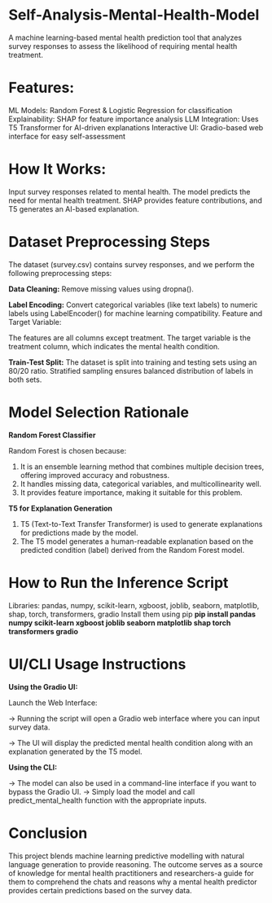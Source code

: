 # Self-Analysis-Mental-Health-Model
A machine learning-based mental health prediction tool that analyzes survey responses to assess the likelihood of requiring mental health treatment.

# Features:

ML Models: Random Forest & Logistic Regression for classification
Explainability: SHAP for feature importance analysis
LLM Integration: Uses T5 Transformer for AI-driven explanations
Interactive UI: Gradio-based web interface for easy self-assessment

# How It Works:
Input survey responses related to mental health.
The model predicts the need for mental health treatment.
SHAP provides feature contributions, and T5 generates an AI-based explanation.

# Dataset Preprocessing Steps
The dataset (survey.csv) contains survey responses, and we perform the following preprocessing steps:

**Data Cleaning:**
Remove missing values using dropna().

**Label Encoding:**
Convert categorical variables (like text labels) to numeric labels using LabelEncoder() for machine learning compatibility.
Feature and Target Variable:

The features are all columns except treatment.
The target variable is the treatment column, which indicates the mental health condition.

**Train-Test Split:**
The dataset is split into training and testing sets using an 80/20 ratio. Stratified sampling ensures balanced distribution of labels in both sets.

# Model Selection Rationale

**Random Forest Classifier**

Random Forest is chosen because:

1) It is an ensemble learning method that combines multiple decision trees, offering improved accuracy and robustness.
2) It handles missing data, categorical variables, and multicollinearity well.
3) It provides feature importance, making it suitable for this problem.
   
**T5 for Explanation Generation**
1) T5 (Text-to-Text Transfer Transformer) is used to generate explanations for predictions made by the model.
2) The T5 model generates a human-readable explanation based on the predicted condition (label) derived from the Random Forest model.

# How to Run the Inference Script

Libraries: pandas, numpy, scikit-learn, xgboost, joblib, seaborn, matplotlib, shap, torch, transformers, gradio Install them using pip
**pip install pandas numpy scikit-learn xgboost joblib seaborn matplotlib shap torch transformers gradio**

# UI/CLI Usage Instructions

**Using the Gradio UI:**

Launch the Web Interface:

-> Running the script will open a Gradio web interface where you can input survey data.

-> The UI will display the predicted mental health condition along with an explanation generated by the T5 model.

**Using the CLI:**

-> The model can also be used in a command-line interface if you want to bypass the Gradio UI.
-> Simply load the model and call predict_mental_health function with the appropriate inputs.


# Conclusion
This project blends machine learning predictive modelling with natural language generation to provide reasoning. The outcome serves as a source of knowledge for mental health practitioners and researchers-a guide for them to comprehend the chats and reasons why a mental health predictor provides certain predictions based on the survey data. 
